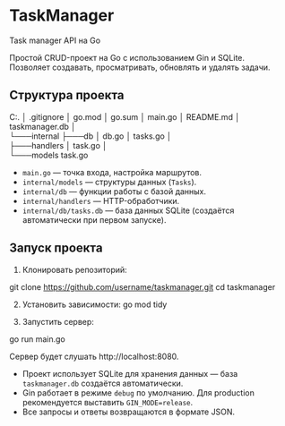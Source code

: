 # TaskManager
Task manager API на Go

Простой CRUD-проект на Go с использованием Gin и SQLite.  
Позволяет создавать, просматривать, обновлять и удалять задачи.

## Структура проекта

C:.
│   .gitignore
│   go.mod
│   go.sum
│   main.go
│   README.md
│   taskmanager.db
│   
└───internal
    ├───db
    │       db.go
    │       tasks.go
    │       
    ├───handlers
    │       task.go
    │       
    └───models
            task.go

- `main.go` — точка входа, настройка маршрутов.
- `internal/models` — структуры данных (`Tasks`).
- `internal/db` — функции работы с базой данных.
- `internal/handlers` — HTTP-обработчики.
- `internal/db/tasks.db` — база данных SQLite (создаётся автоматически при первом запуске).

## Запуск проекта

1. Клонировать репозиторий:

git clone https://github.com/username/taskmanager.git
cd taskmanager

2. Установить зависимости: 
go mod tidy

3. Запустить сервер:

go run main.go

Сервер будет слушать http://localhost:8080.

- Проект использует SQLite для хранения данных — база `taskmanager.db` создаётся автоматически.
- Gin работает в режиме `debug` по умолчанию. Для production рекомендуется выставить `GIN_MODE=release`.
- Все запросы и ответы возвращаются в формате JSON.
